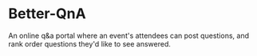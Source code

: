 # Better-QnA

An online q&a portal where an event's attendees can post questions, and rank order questions they'd like to see answered.
